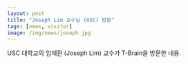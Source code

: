 ```yaml
---
layout: post
title: "Joseph Lim 교수님 (USC) 방문"
tags: [news, visitor]
image: /img/news/joseph.jpg
---
```


USC 대학교의 임재환 (Joseph Lim) 교수가 T-Brain을 방문한 내용.

